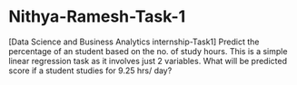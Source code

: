 # Nithya-Ramesh-Task-1
[Data Science and Business Analytics internship-Task1]
Predict the percentage of an student based on the no. of study hours.
This is a simple linear regression task as it involves just 2 variables.
What will be predicted score if a student studies for 9.25 hrs/ day?
